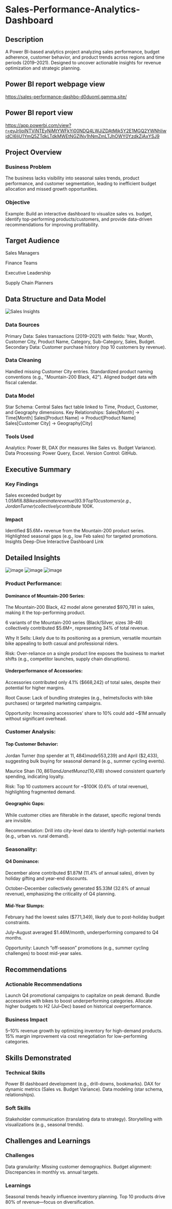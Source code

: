 # Sales-Performance-Analytics-Dashboard
## Description
A Power BI-based analytics project analyzing sales performance, budget adherence, customer behavior, and product trends across regions and time periods (2019–2021). Designed to uncover actionable insights for revenue optimization and strategic planning.
## Power BI report webpage view
https://sales-performance-dashbo-d0duoml.gamma.site/
## Power BI report view
https://app.powerbi.com/view?r=eyJrIjoiNTViNTEyNjMtYWFkYi00NDQ4LWJiZDAtMjk5Y2E1MGQ2YWNhIiwidCI6IjU1YmQ5ZTdkLTdkMWEtNGZlNy1hNmZmLTJhOWY0YzdkZjAxYSJ9
## Project Overview
### Business Problem
The business lacks visibility into seasonal sales trends, product performance, and customer segmentation, leading to inefficient budget allocation and missed growth opportunities.
### Objective
Example: Build an interactive dashboard to visualize sales vs. budget, identify top-performing products/customers, and provide data-driven recommendations for improving profitability.
## Target Audience
Sales Managers

Finance Teams

Executive Leadership

Supply Chain Planners
## Data Structure and Data Model
![Sales Insights](https://github.com/user-attachments/assets/851f5934-3fc0-4e20-8a24-2b4b99525fb4)

### Data Sources
Primary Data: Sales transactions (2019–2021) with fields: Year, Month, Customer City, Product Name, Category, Sub-Category, Sales, Budget.
Secondary Data: Customer purchase history (top 10 customers by revenue).
### Data Cleaning
Handled missing Customer City entries.
Standardized product naming conventions (e.g., "Mountain-200 Black, 42").
Aligned budget data with fiscal calendar.
### Data Model
Star Schema: Central Sales fact table linked to Time, Product, Customer, and Geography dimensions.
Key Relationships:
Sales[Month] → Time[Month]
Sales[Product Name] → Product[Product Name]
Sales[Customer City] → Geography[City]
### Tools Used
Analytics: Power BI, DAX (for measures like Sales vs. Budget Variance).
Data Processing: Power Query, Excel.
Version Control: GitHub.
## Executive Summary
### Key Findings
Sales exceeded budget by $1.05M (6.8%), driven by Q4 performance.
Bikes dominate revenue (93.9%), while Accessories lag at 4.1%.
Top 10 customers (e.g., Jordan Turner) collectively contribute ~$100K.
### Impact
Identified $5.6M+ revenue from the Mountain-200 product series.
Highlighted seasonal gaps (e.g., low Feb sales) for targeted promotions.
Insights Deep-Dive
Interactive Dashboard Link
## Detailed Insights
![image](https://github.com/user-attachments/assets/700cabcf-c7cf-45bb-a455-120757162fa5)
![image](https://github.com/user-attachments/assets/455b781d-696d-4087-b92f-66253163aa0d)
![image](https://github.com/user-attachments/assets/32e9b613-cea5-4c51-9fb7-d5f496273963)
### Product Performance:
#### Dominance of Mountain-200 Series:
The Mountain-200 Black, 42 model alone generated $970,781 in sales, making it the top-performing product.

6 variants of the Mountain-200 series (Black/Silver, sizes 38–46) collectively contributed $5.6M+, representing 34% of total revenue.

Why It Sells: Likely due to its positioning as a premium, versatile mountain bike appealing to both casual and professional riders.

Risk: Over-reliance on a single product line exposes the business to market shifts (e.g., competitor launches, supply chain disruptions).
#### Underperformance of Accessories:
Accessories contributed only 4.1% ($668,242) of total sales, despite their potential for higher margins.

Root Cause: Lack of bundling strategies (e.g., helmets/locks with bike purchases) or targeted marketing campaigns.

Opportunity: Increasing accessories’ share to 10% could add ~$1M annually without significant overhead.

### Customer Analysis:
#### Top Customer Behavior:
Jordan Turner (top spender at $11,484) made 55% of his annual purchases in June ($3,239) and April ($2,433), suggesting bulk buying for seasonal demand (e.g., summer cycling events).

Maurice Shan ($10,861) and Janet Munoz ($10,418) showed consistent quarterly spending, indicating loyalty.

Risk: Top 10 customers account for ~$100K (0.6% of total revenue), highlighting fragmented demand.

#### Geographic Gaps:
While customer cities are filterable in the dataset, specific regional trends are invisible.

Recommendation: Drill into city-level data to identify high-potential markets (e.g., urban vs. rural demand).

### Seasonality:
#### Q4 Dominance:
December alone contributed $1.87M (11.4% of annual sales), driven by holiday gifting and year-end discounts.

October–December collectively generated $5.33M (32.6% of annual revenue), emphasizing the criticality of Q4 planning.
#### Mid-Year Slumps:
February had the lowest sales ($771,349), likely due to post-holiday budget constraints.

July–August averaged $1.46M/month, underperforming compared to Q4 months.

Opportunity: Launch “off-season” promotions (e.g., summer cycling challenges) to boost mid-year sales.
## Recommendations
### Actionable Recommendations
Launch Q4 promotional campaigns to capitalize on peak demand.
Bundle accessories with bikes to boost underperforming categories.
Allocate higher budgets to H2 (Jul–Dec) based on historical overperformance.
### Business Impact
5–10% revenue growth by optimizing inventory for high-demand products.
15% margin improvement via cost renegotiation for low-performing categories.
## Skills Demonstrated
### Technical Skills
Power BI dashboard development (e.g., drill-downs, bookmarks).
DAX for dynamic metrics (Sales vs. Budget Variance).
Data modeling (star schema, relationships).
### Soft Skills
Stakeholder communication (translating data to strategy).
Storytelling with visualizations (e.g., seasonal trends).
## Challenges and Learnings
### Challenges
Data granularity: Missing customer demographics.
Budget alignment: Discrepancies in monthly vs. annual targets.
### Learnings
Seasonal trends heavily influence inventory planning.
Top 10 products drive 80% of revenue—focus on diversification.

